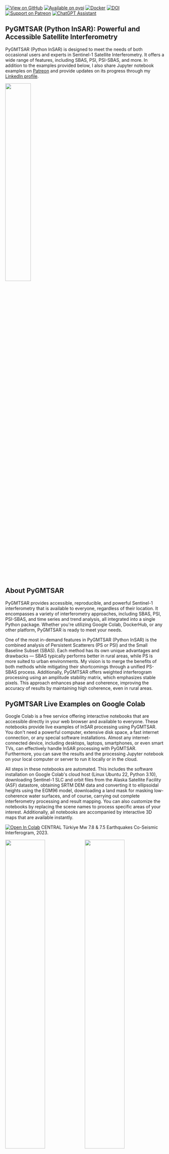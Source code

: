 [![View on GitHub](https://img.shields.io/badge/GitHub-View%20on%20GitHub-blue)](https://github.com/AlexeyPechnikov/pygmtsar)
[![Available on pypi](https://img.shields.io/pypi/v/pygmtsar.svg)](https://pypi.python.org/pypi/pygmtsar/)
[![Docker](https://badgen.net/badge/icon/docker?icon=docker&label)](https://hub.docker.com/r/pechnikov/pygmtsar)
[![DOI](https://zenodo.org/badge/398018212.svg)](https://zenodo.org/badge/latestdoi/398018212)
[![Support on Patreon](https://img.shields.io/badge/Patreon-Support-orange.svg)](https://www.patreon.com/pechnikov)
[![ChatGPT Assistant](https://img.shields.io/badge/ChatGPT-Assistant-green?logo=openai)](https://insar.dev/ai)

## PyGMTSAR (Python InSAR): Powerful and Accessible Satellite Interferometry

PyGMTSAR (Python InSAR) is designed to meet the needs of both occasional users and experts in Sentinel-1 Satellite Interferometry. It offers a wide range of features, including SBAS, PSI, PSI-SBAS, and more. In addition to the examples provided below, I also share Jupyter notebook examples on [Patreon](https://www.patreon.com/pechnikov) and provide updates on its progress through my [LinkedIn profile](https://www.linkedin.com/in/alexey-pechnikov/).

<img src="https://github.com/AlexeyPechnikov/pygmtsar/assets/7342379/c157c3a6-ed06-4b6d-82ae-c0aefb286d47" width="40%" />

## About PyGMTSAR

PyGMTSAR provides accessible, reproducible, and powerful Sentinel-1 interferometry that is available to everyone, regardless of their location. It encompasses a variety of interferometry approaches, including SBAS, PSI, PSI-SBAS, and time series and trend analysis, all integrated into a single Python package. Whether you're utilizing Google Colab, DockerHub, or any other platform, PyGMTSAR is ready to meet your needs.

One of the most in-demand features in PyGMTSAR (Python InSAR) is the combined analysis of Persistent Scatterers (PS or PSI) and the Small Baseline Subset (SBAS). Each method has its own unique advantages and drawbacks — SBAS typically performs better in rural areas, while PS is more suited to urban environments. My vision is to merge the benefits of both methods while mitigating their shortcomings through a unified PS-SBAS process. Additionally, PyGMTSAR offers weighted interferogram processing using an amplitude stability matrix, which emphasizes stable pixels. This approach enhances phase and coherence, improving the accuracy of results by maintaining high coherence, even in rural areas.

## PyGMTSAR Live Examples on Google Colab

Google Colab is a free service offering interactive notebooks that are accessible directly in your web browser and available to everyone. These notebooks provide live examples of InSAR processing using PyGMTSAR. You don't need a powerful computer, extensive disk space, a fast internet connection, or any special software installations. Almost any internet-connected device, including desktops, laptops, smartphones, or even smart TVs, can effectively handle InSAR processing with PyGMTSAR. Furthermore, you can save the results and the processing Jupyter notebook on your local computer or server to run it locally or in the cloud.

All steps in these notebooks are automated. This includes the software installation on Google Colab's cloud host (Linux Ubuntu 22, Python 3.10), downloading Sentinel-1 SLC and orbit files from the Alaska Satellite Facility (ASF) datastore, obtaining SRTM DEM data and converting it to ellipsoidal heights using the EGM96 model, downloading a land mask for masking low-coherence water surfaces, and of course, carrying out complete interferometry processing and result mapping. You can also customize the notebooks by replacing the scene names to process specific areas of your interest. Additionally, all notebooks are accompanied by interactive 3D maps that are available instantly.

[![Open In Colab](https://colab.research.google.com/assets/colab-badge.svg)](https://colab.research.google.com/drive/1TARVTB7z8goZyEVDRWyTAKJpyuqZxzW2?usp=sharing) CENTRAL Türkiye Mw 7.8 & 7.5 Earthquakes Co-Seismic Interferogram, 2023.

<img src="https://github.com/AlexeyPechnikov/pygmtsar/assets/7342379/cce39fa5-0115-467e-836d-8361a37da935" width="50%"><img src="https://github.com/AlexeyPechnikov/pygmtsar/assets/7342379/47543745-e7b1-41cb-b9f3-6f73cb1f9fb3" width="50%">

[![Open In Colab](https://colab.research.google.com/assets/colab-badge.svg)](https://colab.research.google.com/drive/1ET8Fv4Q4flV-WL2T4H-62dM3UpC7WKqT?usp=sharing) Philipphine earthquake M7.6 Co-Seismic Interferogram, 2023.

<img src="https://github.com/AlexeyPechnikov/pygmtsar/assets/7342379/7ca38adf-5312-4398-b936-0c8de71b8b92" width="50%"><img src="https://github.com/AlexeyPechnikov/pygmtsar/assets/7342379/5a9352e1-f0d7-466d-b817-7c7e7c298e96" width="50%">

[![Open In Colab](https://colab.research.google.com/assets/colab-badge.svg)](https://colab.research.google.com/drive/1dDFG8BoF4WfB6tOF5sAi5mjdBKRbhxHo?usp=sharing) Pico do Fogo Volcano Eruption on Cape Verde's Fogo Island, 2014.

<img src="https://github.com/AlexeyPechnikov/pygmtsar/assets/7342379/d2eda089-0730-4699-82db-9410712d55ff" width="50%"><img src="https://github.com/AlexeyPechnikov/pygmtsar/assets/7342379/694d9670-36c9-4e56-bfb8-056e0d038d58" width="50%">

[![Open In Colab](https://colab.research.google.com/assets/colab-badge.svg)](https://colab.research.google.com/drive/1d9RcqBmWIKQDEwJYo8Dh6M4tMjJtvseC?usp=sharing) La Cumbre Volcano Eruption Interferogram, 2020.

<img src="https://github.com/AlexeyPechnikov/pygmtsar/assets/7342379/93cc9c5c-a654-4cc6-a310-2f3337c95ce2" width="50%"><img src="https://github.com/AlexeyPechnikov/pygmtsar/assets/7342379/fe085c2b-5bd5-4385-a1fe-04144568e1cb" width="50%">

[![Open In Colab](https://colab.research.google.com/assets/colab-badge.svg)](https://colab.research.google.com/drive/1shNGvUlUiXeyV7IcTmDbWaEM6XrB0014?usp=sharing) Iran–Iraq Earthquake Co-Seismic Interferogram, 2017.

<img src="https://github.com/AlexeyPechnikov/pygmtsar/assets/7342379/7357a56a-d69f-451b-91ab-367cbf2af410" width="50%"><img src="https://github.com/AlexeyPechnikov/pygmtsar/assets/7342379/bcd807f9-5d48-4bb4-ac13-803305f3b6da" width="50%">

[![Open In Colab](https://colab.research.google.com/assets/colab-badge.svg)](https://colab.research.google.com/drive/1h4XxJZwFfm7EC8NUzl34cCkOVUG2uJr4?usp=sharing) Imperial Valley SBAS analysis, 2015.

<img src="https://github.com/AlexeyPechnikov/pygmtsar/assets/7342379/bbe0f043-af09-4724-9e50-5549d3f24adc" width="50%"><img src="https://github.com/AlexeyPechnikov/pygmtsar/assets/7342379/cd1d8c33-3488-41af-aece-985b4d4202ae" width="50%">

[![Open In Colab](https://colab.research.google.com/assets/colab-badge.svg)](https://colab.research.google.com/drive/1aqAr9KWKzGx9XpVie1M000C3vUxzNDxu?usp=sharing) Flooding [Correlation] Map: Kalkarindji, NT Australia, 2024.

<img src="https://github.com/AlexeyPechnikov/pygmtsar/assets/7342379/9651ce67-9a3b-404a-b966-25f80982b013" width="100%">

[![Open In Colab](https://colab.research.google.com/assets/colab-badge.svg)](https://colab.research.google.com/drive/1ipiQGbvUF8duzjZER8v-_R48DSpSmgvQ?usp=sharing) PyGMTSAR SBAS and PSI Analyses: Golden Valley, CA.
<img src="https://github.com/AlexeyPechnikov/pygmtsar/assets/7342379/8b416787-4b81-44f8-8956-3a5d596af51b" width="100%">

[![Open In Colab](https://colab.research.google.com/assets/colab-badge.svg)](https://colab.research.google.com/drive/1diVdEahWeJdzvBG7tUQJrj-13uzs6feS?usp=sharing) PyGMTSAR SBAS and PSI Analyses: Yamchi dam, Iran.
<img src="https://github.com/AlexeyPechnikov/pygmtsar/assets/7342379/5e55f245-8257-430c-93d0-6cda1df12957" width="100%">

[![Open In Colab](https://colab.research.google.com/assets/colab-badge.svg)](https://colab.research.google.com/drive/1O3aZtZsTrQIldvCqlVRel13wJRLhmTJt?usp=sharing) PyGMTSAR SBAS and PSI Analyses: Lake Sarez Landslides, Tajikistan.
<img src="https://github.com/AlexeyPechnikov/pygmtsar/assets/7342379/b507cad0-db7a-47e6-a679-f74631c5e840" width="100%">

## PyGMTSAR Live Examples on Google Colab Pro

For subscribers, I share more complex SBAS and PSI use cases on Google Colab Pro through my [Patreon page](https://www.patreon.com/pechnikov). These use cases are suitable for InSAR learners, researchers, and industry specialists working on their challenging projects. Large areas and big stacks for thousands of interferograms, low-coherence territories, and extensive atmospheric phase delays - all these tasks can be addressed with PyGMTSAR. These examples can still be run online on the Google Colab Pro platform, which is cost-effective ($10/month) and provides a good balance between very fast data transfer speeds for downloading dozens of Sentinel-1 SLC scenes, available disk space to store the datasets and process them (approximately 220GB vs. 110GB for the free version of Google Colab), processing speed (8 vCPUs vs. 2 for the free version of Google Colab), and accessible memory (54GB vs. 12GB for the free version of Google Colab). I frequently utilize Google Colab Pro myself to manage up to five parallel InSAR projects, without concerns about disk space, memory, or processing performance limitations. Moreover, all the examples can be executed locally as well as on cloud hosts and remote servers.

## Announcements

**E-Book Release: 'PyGMTSAR: Sentinel-1 Python InSAR: An Introduction'**
The e-book is now available for the stable PyGMTSAR release across various platforms, including [Amazon, Apple, Kobo, and many other bookstores](https://books2read.com/b/PyGMTSAR-introduction). For a glimpse of the content, check out the [PyGMTSAR Introduction Preview](https://github.com/AlexeyPechnikov/pygmtsar/blob/pygmtsar2/book/PyGMTSAR_preview.pdf) in the GitHub repository.

<img src="https://github.com/AlexeyPechnikov/pygmtsar/assets/7342379/93859fc8-f867-41d0-a03a-0fd89d854e82" width="40%">

**Educational Resources: Video Lessons and Notebooks**
Find PyGMTSAR (Python InSAR) video lessons and educational notebooks on [Patreon](https://www.patreon.com/collection/12458) and [YouTube](https://www.youtube.com/channel/UCSEeXKAn9f_bDiTjT6l87Lg).

**PyGMTSAR AI Assistant**
The [PyGMTSAR AI Assistant](https://insar.dev/ai), powered by OpenAI GPT-4, is knowledgeable in InSAR processing using PyGMTSAR. It can assist in understanding the theory, finding and explaining InSAR examples, creating an InSAR processing pipeline, and troubleshooting issues in your processing.

<img width="40%" alt="PyGMTSAR AI Assistant" src="https://github.com/AlexeyPechnikov/pygmtsar/assets/7342379/f1b7780d-9a93-4277-b9c3-9e54d9ff3d8b">

The assistant can answer many of your questions, such as:

* How to start with InSAR?

* Where can I find interactive InSAR example?

* Please provide interferogram creation code.

* Show me online InSAR examples on Google Colab.

* Explain to me content https:// [colab.research.google.com/drive/1673p-BhRwsh8g3VBYhqBYLrL5Lso81mj?usp=sharing](http://colab.research.google.com/drive/1673p-BhRwsh8g3VBYhqBYLrL5Lso81mj?usp=sharing)

* Show me open tickets.

* Find the recent ticket about Docker images and display last message.

* Create my AOI as GeoJSON text for a line between the points (-24.42, 14.8) and (-24.54, 14.88).

* Could you explain the global plotting parameters used in https://colab.research.google.com/drive/1dpDWbp3BO-xVWnTcJN4NXTdfZ47oxrM4?usp=sharing

* What specific lines of code need to be modified to compute the interferogram without multilooking in https://colab.research.google.com/drive/1dpDWbp3BO-xVWnTcJN4NXTdfZ47oxrM4?usp=sharing

Furthermore, you have the option to upload a document or a screenshot for discussion, and you can request explanations, such as 'explain the code to me,' among many other possibilities.

## PyGMTSAR Previous Version

The 2023 releases of PyGMTSAR are still available on GitHub, PyPI, DockerHub, and Google Colab. For more information and access to these releases, visit the project's home page at the [PyGMTSAR 2023 GitHub Repository](https://github.com/AlexeyPechnikov/pygmtsar/tree/pygmtsar). Included is a collection of examples that facilitate the comparison of PyGMTSAR's InSAR processing capabilities with those of other InSAR software.

@ Alexey Pechnikov, 2024
